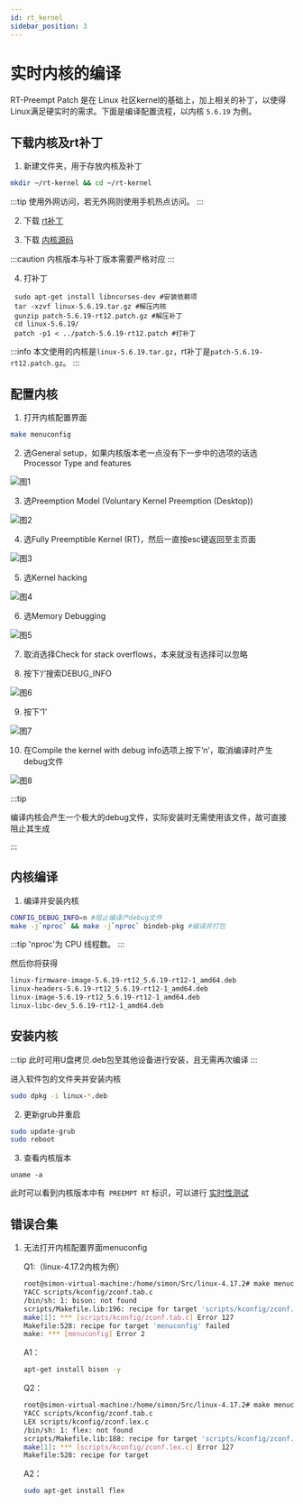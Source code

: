 ```yaml
---
id: rt_kernel
sidebar_position: 3
---
```


# 实时内核的编译

RT-Preempt Patch 是在 Linux 社区kernel的基础上，加上相关的补丁，以使得Linux满足硬实时的需求。下面是编译配置流程，以内核 `5.6.19` 为例。

## 下载内核及rt补丁

1. 新建文件夹，用于存放内核及补丁

```bash
mkdir ~/rt-kernel && cd ~/rt-kernel
```

:::tip
使用外网访问，若无外网则使用手机热点访问。
:::

2. 下载 [rt补丁](https://mirrors.edge.kernel.org/pub/linux/kernel/projects/rt/)

3. 下载 [内核源码](https://mirrors.edge.kernel.org/pub/linux/kernel/v5.x/)


:::caution
内核版本与补丁版本需要严格对应
:::

4. 打补丁

```shell
 sudo apt-get install libncurses-dev #安装依赖项
 tar -xzvf linux-5.6.19.tar.gz #解压内核
 gunzip patch-5.6.19-rt12.patch.gz #解压补丁
 cd linux-5.6.19/
 patch -p1 < ../patch-5.6.19-rt12.patch #打补丁
```

:::info
本文使用的内核是`linux-5.6.19.tar.gz`，rt补丁是`patch-5.6.19-rt12.patch.gz`。
:::

## 配置内核

1. 打开内核配置界面

```bash
make menuconfig
```

2. 选General setup，如果内核版本老一点没有下一步中的选项的话选Processor Type and features

![图1](https://ftp.bmp.ovh/imgs/2020/10/489e6a9ff0a684f1.png)

3. 选Preemption Model (Voluntary Kernel Preemption (Desktop))

![图2](https://ftp.bmp.ovh/imgs/2020/10/1b18aa2359246159.png)

4. 选Fully Preemptible Kernel (RT)，然后一直按esc键返回至主页面

![图3](https://ftp.bmp.ovh/imgs/2020/10/66924a6b92b55753.png)

5. 选Kernel hacking

![图4](https://ftp.bmp.ovh/imgs/2020/10/e1c825922419dbb8.png)

6. 选Memory Debugging

![图5](https://ftp.bmp.ovh/imgs/2020/10/4b59c4383bb00e15.png)

7. 取消选择Check for stack overflows，本来就没有选择可以忽略

8. 按下‘/’搜索DEBUG_INFO

![图6](https://ftp.bmp.ovh/imgs/2020/11/0fe2f71cd666f178.png)

9. 按下‘1’

![图7](https://ftp.bmp.ovh/imgs/2020/11/94f53ecb38a69642.png)

10. 在Compile the kernel with debug info选项上按下‘n’，取消编译时产生debug文件

![图8](https://ftp.bmp.ovh/imgs/2020/11/f90a6d57f2800bf1.png)

:::tip

编译内核会产生一个极大的debug文件，实际安装时无需使用该文件，故可直接阻止其生成

:::

## 内核编译

1. 编译并安装内核

```bash
CONFIG_DEBUG_INFO=n #阻止编译产debug文件
make -j`nproc` && make -j`nproc` bindeb-pkg #编译并打包
```

:::tip
'nproc'为 CPU 线程数。
:::

然后你将获得

```bash
linux-firmware-image-5.6.19-rt12_5.6.19-rt12-1_amd64.deb
linux-headers-5.6.19-rt12_5.6.19-rt12-1_amd64.deb
linux-image-5.6.19-rt12_5.6.19-rt12-1_amd64.deb
linux-libc-dev_5.6.19-rt12-1_amd64.deb
```
## 安装内核
:::tip
此时可用U盘拷贝.deb包至其他设备进行安装，且无需再次编译
:::

进入软件包的文件夹并安装内核
```bash
sudo dpkg -i linux-*.deb
```

2. 更新grub并重启
```bash
sudo update-grub
sudo reboot
```

3. 查看内核版本

```shell
uname -a
```

此时可以看到内核版本中有` PREEMPT RT` 标识，可以进行 [实时性测试](digging_deeper/rt_test.md)

## 错误合集

1. 无法打开内核配置界面menuconfig

    Q1:（linux-4.17.2内核为例）
    ```bash
    root@simon-virtual-machine:/home/simon/Src/linux-4.17.2# make menuconfig
    YACC scripts/kconfig/zconf.tab.c
    /bin/sh: 1: bison: not found
    scripts/Makefile.lib:196: recipe for target 'scripts/kconfig/zconf.tab.c' failed
    make[1]: *** [scripts/kconfig/zconf.tab.c] Error 127
    Makefile:528: recipe for target 'menuconfig' failed
    make: *** [menuconfig] Error 2
    ```
    A1：
    ```bash
    apt-get install bison -y
    ```
    Q2：
    ```bash
    root@simon-virtual-machine:/home/simon/Src/linux-4.17.2# make menuconfig
    YACC scripts/kconfig/zconf.tab.c
    LEX scripts/kconfig/zconf.lex.c
    /bin/sh: 1: flex: not found
    scripts/Makefile.lib:188: recipe for target 'scripts/kconfig/zconf.lex.c' failed
    make[1]: *** [scripts/kconfig/zconf.lex.c] Error 127
    Makefile:528: recipe for target
    ```
    A2：
    ```bash
    sudo apt-get install flex
    ```
